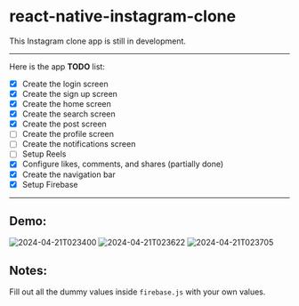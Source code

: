 # react-native-instagram-clone

This Instagram clone app is still in development.

---

Here is the app **TODO** list:

- [x] Create the login screen
- [x] Create the sign up screen
- [x] Create the home screen
- [x] Create the search screen
- [x] Create the post screen
- [ ] Create the profile screen
- [ ] Create the notifications screen
- [ ] Setup Reels
- [x] Configure likes, comments, and shares (partially done)
- [x] Create the navigation bar
- [x] Setup Firebase

---

## Demo:

![2024-04-21T023400](https://github.com/sukhmancs/react-native-instagram-clone/assets/63659772/ba8f6c42-595a-40e5-baaa-20bd6e5f321d)
![2024-04-21T023622](https://github.com/sukhmancs/react-native-instagram-clone/assets/63659772/29363f00-a42d-4192-86b7-0a99779c1008)
![2024-04-21T023705](https://github.com/sukhmancs/react-native-instagram-clone/assets/63659772/524f783b-4ba5-4444-9eca-bfa67d074443)



## Notes:

Fill out all the dummy values inside `firebase.js` with your own values.
